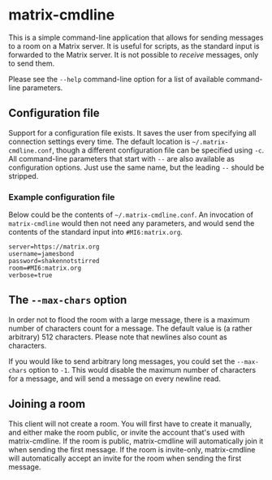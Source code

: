 # matrix-cmdline

This is a simple command-line application that allows for sending messages to a room on a Matrix server.
It is useful for scripts, as the standard input is forwarded to the Matrix server.
It is not possible to *receive* messages, only to send them.

Please see the `--help` command-line option for a list of available command-line parameters.

## Configuration file
Support for a configuration file exists. It saves the user from specifying all connection settings every time.
The default location is `~/.matrix-cmdline.conf`, though a different configuration file can be specified using `-c`.
All command-line parameters that start with `--` are also available as configuration options.
Just use the same name, but the leading `--` should be stripped.

### Example configuration file
Below could be the contents of `~/.matrix-cmdline.conf`. An invocation of `matrix-cmdline` would then not need any parameters, and would send the contents of the standard input into `#MI6:matrix.org`.

```
server=https://matrix.org
username=jamesbond
password=shakennotstirred
room=#MI6:matrix.org
verbose=true
```

## The `--max-chars` option
In order not to flood the room with a large message, there is a maximum number of characters count for a message.
The default value is (a rather arbitrary) 512 characters. Please note that newlines also count as characters.

If you would like to send arbitrary long messages, you could set the `--max-chars` option to `-1`.
This would disable the maximum number of characters for a message, and will send a message on every newline read.

## Joining a room
This client will not create a room. You will first have to create it manually, and either make the room public, or invite the account that's used with matrix-cmdline.
If the room is public, matrix-cmdline will automatically join it when sending the first message.
If the room is invite-only, matrix-cmdline will automatically accept an invite for the room when sending the first message. 
